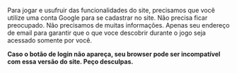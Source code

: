 Para jogar e usufruir das funcionalidades do site, precisamos que você utilize uma conta Google para se cadastrar no site. Não precisa ficar preocupado. Não precisamos de muitas informações. Apenas seu endereço de email para garantir que o que voce descobrir durante o jogo seja acessado somente por você.

**Caso o botão de login não apareça, seu browser pode ser incompatível com essa versão do site. Peço desculpas.**
